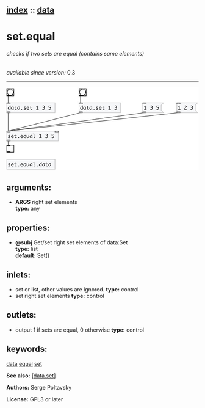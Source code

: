 [index](index.html) :: [data](category_data.html)
---

# set.equal

###### checks if two sets are equal (contains same elements)

*available since version:* 0.3

---




[![example](../examples/img/set.equal.jpg)](../examples/pd/set.equal.pd)



## arguments:

* **ARGS**
right set elements<br>
__type:__ any<br>





## properties:

* **@subj** 
Get/set right set elements of data:Set<br>
__type:__ list<br>
__default:__ Set()<br>



## inlets:

* set or list, other values are ignored. 
__type:__ control<br>
* set right set elements 
__type:__ control<br>



## outlets:

* output 1 if sets are equal, 0 otherwise
__type:__ control<br>



## keywords:

[data](keywords/data.html)
[equal](keywords/equal.html)
[set](keywords/set.html)



**See also:**
[\[data.set\]](data.set.html)




**Authors:** Serge Poltavsky




**License:** GPL3 or later





